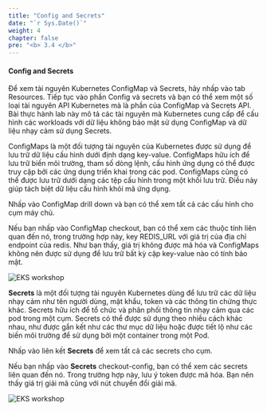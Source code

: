 ```yaml
---
title: "Config and Secrets"
date: "`r Sys.Date()`"
weight: 4
chapter: false
pre: "<b> 3.4 </b>"
---
```


#### Config and Secrets

Để xem tài nguyên Kubernetes ConfigMap và Secrets, hãy nhấp vào tab Resources. Tiếp tục vào phần Config và secrets và bạn có thể xem một số loại tài nguyên API Kubernetes mà là phần của ConfigMap và Secrets API. Bài thực hành lab này mô tả các tài nguyên mà Kubernetes cung cấp để cấu hình các workloads với dữ liệu không bảo mật sử dụng ConfigMap và dữ liệu nhạy cảm sử dụng Secrets.


ConfigMaps là một đối tượng tài nguyên của Kubernetes được sử dụng để lưu trữ dữ liệu cấu hình dưới định dạng key-value. ConfigMaps hữu ích để lưu trữ biến môi trường, tham số dòng lệnh, cấu hình ứng dụng có thể được truy cập bởi các ứng dụng triển khai trong các pod. ConfigMaps cũng có thể được lưu trữ dưới dạng các tệp cấu hình trong một khối lưu trữ. Điều này giúp tách biệt dữ liệu cấu hình khỏi mã ứng dụng.

Nhấp vào ConfigMap drill down và bạn có thể xem tất cả các cấu hình cho cụm máy chủ.

Nếu bạn nhấp vào ConfigMap checkout, bạn có thể xem các thuộc tính liên quan đến nó, trong trường hợp này, key REDIS_URL với giá trị của địa chỉ endpoint của redis. Như bạn thấy, giá trị không được mã hóa và ConfigMaps không nên được sử dụng để lưu trữ bất kỳ cặp key-value nào có tính bảo mật.


![EKS workshop](/images/0005/00022.png?featherlight=false&width=90pc)

**Secrets** là một đối tượng tài nguyên Kubernetes dùng để lưu trữ các dữ liệu nhạy cảm như tên người dùng, mật khẩu, token và các thông tin chứng thực khác. Secrets hữu ích để tổ chức và phân phối thông tin nhạy cảm qua các pod trong một cụm. Secrets có thể được sử dụng theo nhiều cách khác nhau, như được gắn kết như các thư mục dữ liệu hoặc được tiết lộ như các biến môi trường để sử dụng bởi một container trong một Pod.

Nhấp vào liên kết **Secrets** để xem tất cả các secrets cho cụm.

Nếu bạn nhấp vào **Secrets** checkout-config, bạn có thể xem các secrets liên quan đến nó. Trong trường hợp này, lưu ý token được mã hóa. Bạn nên thấy giá trị giải mã cũng với nút chuyển đổi giải mã.


![EKS workshop](/images/0005/00023.png?featherlight=false&width=90pc)
